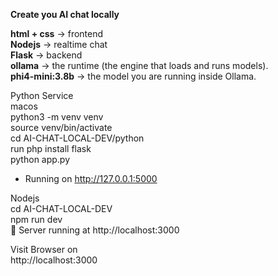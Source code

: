 **Create you AI chat locally**

**html + css** -> frontend <br>
**Nodejs** -> realtime chat <br>
**Flask** -> backend <br>
**ollama** -> the runtime (the engine that loads and runs models). <br>
**phi4-mini:3.8b** -> the model you are running inside Ollama. <br>


Python Service <br> 
macos <br>
python3 -m venv venv <br>
source venv/bin/activate <br>
cd AI-CHAT-LOCAL-DEV/python <br>
run php install flask <br>
python app.py  <br>
 * Running on http://127.0.0.1:5000 <br>



Nodejs <br>
cd AI-CHAT-LOCAL-DEV <br>
npm run dev <br>
🚀 Server running at http://localhost:3000 <br>



Visit Browser on <br>
http://localhost:3000 <br>



